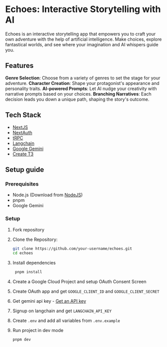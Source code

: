 # Echoes: Interactive Storytelling with AI

Echoes is an interactive storytelling app that empowers you to craft your own adventure with the help of artificial intelligence. Make choices, explore fantastical worlds, and see where your imagination and AI whispers guide you.

## Features

**Genre Selection**: Choose from a variety of genres to set the stage for your adventure.
**Character Creation**: Shape your protagonist's appearance and personality traits.
**AI-powered Prompts**: Let AI nudge your creativity with narrative prompts based on your choices.
**Branching Narratives**: Each decision leads you down a unique path, shaping the story's outcome.

## Tech Stack

- [NextJS](https://nextjs.org/)
- [NextAuth](https://next-auth.js.org/)
- [tRPC](https://trpc.io/)
- [Langchain](https://js.langchain.com/v0.2/docs/introduction/)
- [Google Gemini](https://gemini.google.com/?hl=en-IN)
- [Create T3](https://create.t3.gg/)

## Setup guide

### Prerequisites

- Node.js (Download from [NodeJS](https://nodejs.org/))
- pnpm
- Google Gemini

### Setup

1. Fork repository
2. Clone the Repository:

   ```bash
   git clone https://github.com/your-username/echoes.git
   cd echoes
   ```

3. Install dependencies

   ```bash
    pnpm install
   ```

4. Create a Google Cloud Project and setup OAuth Consent Screen
5. Create OAuth app and get `GOOGLE_CLIENT_ID` and `GOOGLE_CLIENT_SECRET`
6. Get gemini api key - [Get an API key](https://ai.google.dev/gemini-api/docs/api-key?authuser=2)
7. Signup on langchain and get `LANGCHAIN_API_KEY`
8. Create `.env` and add all variables from `.env.example`
9. Run project in dev mode

   ```bash
   pnpm dev
   ```
